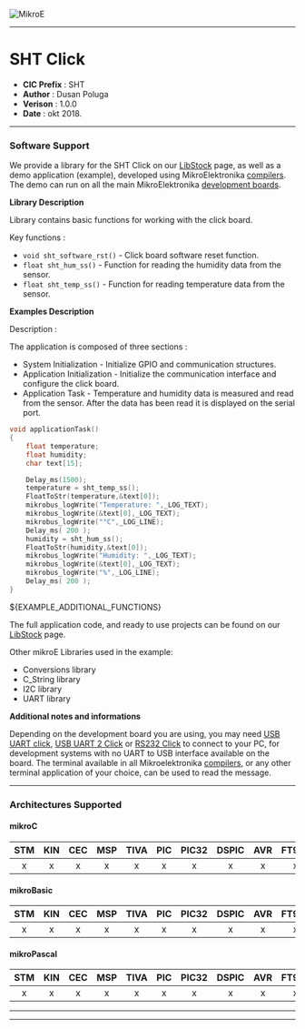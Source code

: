 ![MikroE](http://www.mikroe.com/img/designs/beta/logo_small.png)

---

# SHT Click

- **CIC Prefix**  : SHT
- **Author**      : Dusan Poluga
- **Verison**     : 1.0.0
- **Date**        : okt 2018.

---

### Software Support

We provide a library for the SHT Click on our [LibStock](https://libstock.mikroe.com/projects/view/1777/sht-click) 
page, as well as a demo application (example), developed using MikroElektronika 
[compilers](http://shop.mikroe.com/compilers). The demo can run on all the main 
MikroElektronika [development boards](http://shop.mikroe.com/development-boards).

**Library Description**

Library contains basic functions for working with the click board.

Key functions :

- ```void sht_software_rst()``` - Click board software reset function.
- ```float sht_hum_ss()``` - Function for reading the humidity data from the sensor.
- ```float sht_temp_ss()``` - Function for reading temperature data from the sensor.

**Examples Description**

Description :

The application is composed of three sections :

- System Initialization - Initialize GPIO and communication structures.
- Application Initialization - Initialize the communication interface and
                               configure the click board.
- Application Task - Temperature and humidity data is measured and read from
                   the sensor. After the data has been read it is displayed
                   on the serial port.
```.c
void applicationTask()
{
    float temperature;
    float humidity;
    char text[15];

    Delay_ms(1500);
    temperature = sht_temp_ss();
    FloatToStr(temperature,&text[0]);
    mikrobus_logWrite("Temperature: ",_LOG_TEXT);
    mikrobus_logWrite(&text[0],_LOG_TEXT);
    mikrobus_logWrite("°C",_LOG_LINE);
    Delay_ms( 200 );
    humidity = sht_hum_ss();
    FloatToStr(humidity,&text[0]);
    mikrobus_logWrite("Humidity: ",_LOG_TEXT);
    mikrobus_logWrite(&text[0],_LOG_TEXT);
    mikrobus_logWrite("%",_LOG_LINE);
    Delay_ms( 200 );
}
```

${EXAMPLE_ADDITIONAL_FUNCTIONS}

The full application code, and ready to use projects can be found on our 
[LibStock](https://libstock.mikroe.com/projects/view/1777/sht-click) page.

Other mikroE Libraries used in the example:

- Conversions library
- C_String library
- I2C library
- UART library

**Additional notes and informations**

Depending on the development board you are using, you may need 
[USB UART click](http://shop.mikroe.com/usb-uart-click), 
[USB UART 2 Click](http://shop.mikroe.com/usb-uart-2-click) or 
[RS232 Click](http://shop.mikroe.com/rs232-click) to connect to your PC, for 
development systems with no UART to USB interface available on the board. The 
terminal available in all Mikroelektronika 
[compilers](http://shop.mikroe.com/compilers), or any other terminal application 
of your choice, can be used to read the message.

---
### Architectures Supported

#### mikroC

| STM | KIN | CEC | MSP | TIVA | PIC | PIC32 | DSPIC | AVR | FT90x |
|:-:|:-:|:-:|:-:|:-:|:-:|:-:|:-:|:-:|:-:|
| x | x | x | x | x | x | x | x | x | x |

#### mikroBasic

| STM | KIN | CEC | MSP | TIVA | PIC | PIC32 | DSPIC | AVR | FT90x |
|:-:|:-:|:-:|:-:|:-:|:-:|:-:|:-:|:-:|:-:|
| x | x | x | x | x | x | x | x | x | x |

#### mikroPascal

| STM | KIN | CEC | MSP | TIVA | PIC | PIC32 | DSPIC | AVR | FT90x |
|:-:|:-:|:-:|:-:|:-:|:-:|:-:|:-:|:-:|:-:|
| x | x | x | x | x | x | x | x | x | x |

---
---
